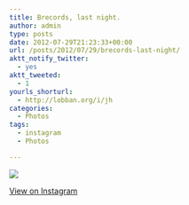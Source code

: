 ```yaml
---
title: Brecords, last night.
author: admin
type: posts
date: 2012-07-29T21:23:33+00:00
url: /posts/2012/07/29/brecords-last-night/
aktt_notify_twitter:
  - yes
aktt_tweeted:
  - 1
yourls_shorturl:
  - http://lobban.org/i/jh
categories:
  - Photos
tags:
  - instagram
  - Photos

---
```

![][1]

[View on Instagram][2]

 [1]: http://lobban.org/wp-content/uploads/HLIC/1276d6b469d19d851b8164bf8633b099.jpg
 [2]: http://instagr.am/p/NrgIYDKlg8/